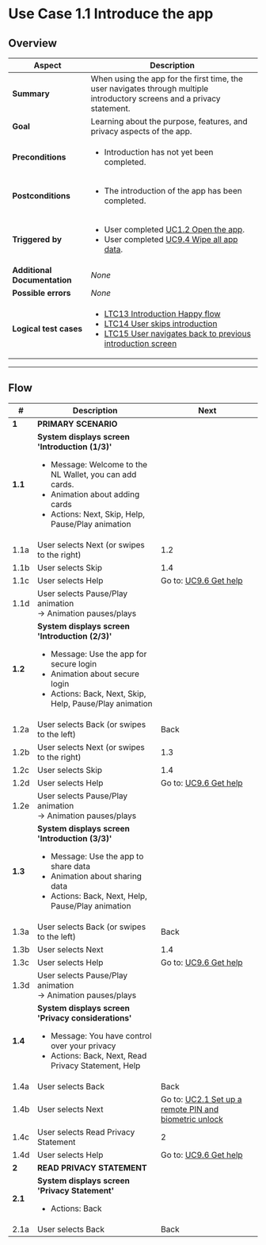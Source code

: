 # Use Case 1.1 Introduce the app

## Overview

| Aspect                       | Description                                                                                                                                                                                                                        |
|------------------------------|------------------------------------------------------------------------------------------------------------------------------------------------------------------------------------------------------------------------------------|
| **Summary**                  | When using the app for the first time, the user navigates through multiple introductory screens and a privacy statement.                                                                                                           |
| **Goal**                     | Learning about the purpose, features, and privacy aspects of the app.                                                                                                                                                              |
| **Preconditions**            | <ul><li>Introduction has not yet been completed.</li></ul>                                                                                                                                                                         |
| **Postconditions**           | <ul><li>The introduction of the app has been completed.</li></ul>                                                                                                                                                                  |
| **Triggered by**             | <ul><li>User completed [UC1.2 Open the app](UC1.2_OpenTheApp.md).</li><li>User completed [UC9.4 Wipe all app data](UC9.4_WipeAllAppData.md).</li></ul>                                                                             |
| **Additional Documentation** | *None*                                                                                                                                                                                                                             |
| **Possible errors**          | *None*                                                                                                                                                                                                                             |
| **Logical test cases**       | <ul><li>[LTC13 Introduction Happy flow](../logical-test-cases.md#ltc13)</li><li>[LTC14 User skips introduction](../logical-test-cases.md#ltc14)</li><li>[LTC15 User navigates back to previous introduction screen](../logical-test-cases.md#ltc15)</li></ul> |

---

## Flow

| #       | Description                                                                                                                                                                                                         | Next                                                                                                |
|---------|---------------------------------------------------------------------------------------------------------------------------------------------------------------------------------------------------------------------|-----------------------------------------------------------------------------------------------------|
| **1**   | **PRIMARY SCENARIO**                                                                                                                                                                                                |                                                                                                     |
| **1.1** | **System displays screen 'Introduction (1/3)'**<ul><li>Message: Welcome to the NL Wallet, you can add cards.</li><li>Animation about adding cards</li><li>Actions: Next, Skip, Help, Pause/Play animation</li></ul> |                                                                                                     |
| 1.1a    | User selects Next (or swipes to the right)                                                                                                                                                                          | 1.2                                                                                                 |
| 1.1b    | User selects Skip                                                                                                                                                                                                   | 1.4                                                                                                 |
| 1.1c    | User selects Help                                                                                                                                                                                                   | Go to: [UC9.6 Get help](UC9.6_GetHelp.md)                                                           |
| 1.1d    | User selects Pause/Play animation <br>&rarr; Animation pauses/plays                                                                                                                                                 |                                                                                                     |
| **1.2** | **System displays screen 'Introduction (2/3)'**<ul><li>Message: Use the app for secure login</li><li>Animation about secure login</li><li>Actions: Back, Next, Skip, Help, Pause/Play animation</li></ul>           |                                                                                                     |
| 1.2a    | User selects Back (or swipes to the left)                                                                                                                                                                           | Back                                                                                                |
| 1.2b    | User selects Next (or swipes to the right)                                                                                                                                                                          | 1.3                                                                                                 |
| 1.2c    | User selects Skip                                                                                                                                                                                                   | 1.4                                                                                                 |
| 1.2d    | User selects Help                                                                                                                                                                                                   | Go to: [UC9.6 Get help](UC9.6_GetHelp.md)                                                           |
| 1.2e    | User selects Pause/Play animation <br>&rarr; Animation pauses/plays                                                                                                                                                 |                                                                                                     |
| **1.3** | **System displays screen 'Introduction (3/3)'**<ul><li>Message: Use the app to share data</li><li>Animation about sharing data</li><li>Actions: Back, Next, Help, Pause/Play animation</li></ul>                    |                                                                                                     |
| 1.3a    | User selects Back (or swipes to the left)                                                                                                                                                                           | Back                                                                                                |
| 1.3b    | User selects Next                                                                                                                                                                                                   | 1.4                                                                                                 |
| 1.3c    | User selects Help                                                                                                                                                                                                   | Go to: [UC9.6 Get help](UC9.6_GetHelp.md)                                                           |
| 1.3d    | User selects Pause/Play animation <br>&rarr; Animation pauses/plays                                                                                                                                                 |                                                                                                     |
| **1.4** | **System displays screen 'Privacy considerations'**<ul><li>Message: You have control over your privacy</li><li>Actions: Back, Next, Read Privacy Statement, Help</li></ul>                                          |                                                                                                     |
| 1.4a    | User selects Back                                                                                                                                                                                                   | Back                                                                                                |
| 1.4b    | User selects Next                                                                                                                                                                                                   | Go to: [UC2.1 Set up a remote PIN and biometric unlock](UC2.1_SetupRemotePinAndBiometricsUnlock.md) |
| 1.4c    | User selects Read Privacy Statement                                                                                                                                                                                 | 2                                                                                                   |
| 1.4d    | User selects Help                                                                                                                                                                                                   | Go to: [UC9.6 Get help](UC9.6_GetHelp.md)                                                           |
| **2**   | **READ PRIVACY STATEMENT**                                                                                                                                                                                          |                                                                                                     |
| **2.1** | **System displays screen 'Privacy Statement'**<ul><li>Actions: Back</li></ul>                                                                                                                                       |                                                                                                     |
| 2.1a    | User selects Back                                                                                                                                                                                                   | Back                                                                                                |